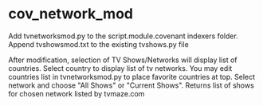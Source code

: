 # cov_network_mod
Add tvnetworksmod.py to the script.module.covenant indexers folder.
Append tvshowsmod.txt to the existing tvshows.py file

After modification, selection of TV Shows/Networks will display list of countries.
Select country to display list of tv networks.
You may edit countries list in tvnetworksmod.py to place favorite countries at top.
Select network and choose "All Shows" or "Current Shows".
Returns list of shows for chosen network listed by tvmaze.com
